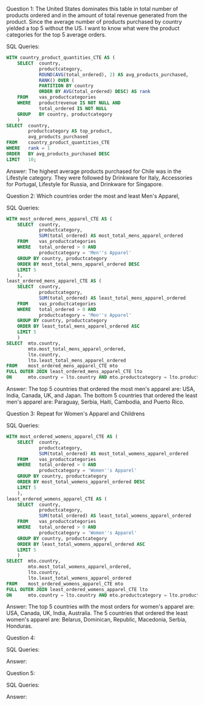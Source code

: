 Question 1: The United States dominates this table in total number of products ordered and in the amount of total revenue generated from the product. Since the average number of products purchased by country yielded a top 5 without the US. I want to know what were the product categories for the top 5 average orders.  

SQL Queries:
```sql
WITH country_product_quantities_CTE AS (
	SELECT 	country,
			productcategory,
			ROUND(AVG(total_ordered), 2) AS avg_products_purchased,
			RANK() OVER (
			PARTITION BY country
			ORDER BY AVG(total_ordered) DESC) AS rank
	FROM	vas_productcategories
	WHERE	productrevenue IS NOT NULL AND
			total_ordered IS NOT NULL
	GROUP	BY country, productcategory
	)
SELECT	country,
		productcategory AS top_product,
		avg_products_purchased
FROM	country_product_quantities_CTE
WHERE	rank = 1
ORDER	BY avg_products_purchased DESC
LIMIT 	10;
```
Answer:
The highest average products purchased for Chile was in the Lifestyle category. They were followed by Drinkware for Italy, Accessories for Portugal, Lifestyle for Russia, and Drinkware for Singapore. 

Question 2: Which countries order the most and least Men's Apparel,

SQL Queries:
```sql
WITH most_ordered_mens_apparel_CTE AS (
    SELECT	country,
        	productcategory,
        	SUM(total_ordered) AS most_total_mens_apparel_ordered
    FROM 	vas_productcategories
    WHERE	total_ordered > 0 AND
        	productcategory = 'Men''s Apparel'
    GROUP BY country, productcategory
    ORDER BY most_total_mens_apparel_ordered DESC
    LIMIT 5
	),
least_ordered_mens_apparel_CTE AS (
    SELECT	country,
        	productcategory,
        	SUM(total_ordered) AS least_total_mens_apparel_ordered
    FROM 	vas_productcategories
    WHERE	total_ordered > 0 AND
        	productcategory = 'Men''s Apparel'
    GROUP BY country, productcategory
    ORDER BY least_total_mens_apparel_ordered ASC
    LIMIT 5
	)
SELECT	mto.country,
    	mto.most_total_mens_apparel_ordered,
		lto.country,
    	lto.least_total_mens_apparel_ordered
FROM 	most_ordered_mens_apparel_CTE mto
FULL OUTER JOIN least_ordered_mens_apparel_CTE lto
ON 		mto.country = lto.country AND mto.productcategory = lto.productcategory;
```
Answer:
The top 5 countries that ordered the most men's apparel are: USA, India, Canada, UK, and Japan.
The bottom 5 countries that ordered the least men's apparel are: Paraguay, Serbia, Haiti, Cambodia, and Puerto Rico. 


Question 3: Repeat for Women's Apparel and Childrens

SQL Queries:
```sql
WITH most_ordered_womens_apparel_CTE AS (
    SELECT	country,
        	productcategory,
        	SUM(total_ordered) AS most_total_womens_apparel_ordered
    FROM 	vas_productcategories
    WHERE	total_ordered > 0 AND
        	productcategory = 'Women''s Apparel'
    GROUP BY country, productcategory
    ORDER BY most_total_womens_apparel_ordered DESC
    LIMIT 5
	),
least_ordered_womens_apparel_CTE AS (
    SELECT	country,
        	productcategory,
        	SUM(total_ordered) AS least_total_womens_apparel_ordered
    FROM 	vas_productcategories
    WHERE	total_ordered > 0 AND
        	productcategory = 'Women''s Apparel'
    GROUP BY country, productcategory
    ORDER BY least_total_womens_apparel_ordered ASC
    LIMIT 5
	)
SELECT	mto.country,
    	mto.most_total_womens_apparel_ordered,
		lto.country,
    	lto.least_total_womens_apparel_ordered
FROM 	most_ordered_womens_apparel_CTE mto
FULL OUTER JOIN least_ordered_womens_apparel_CTE lto
ON 		mto.country = lto.country AND mto.productcategory = lto.productcategory;
```
Answer:
The top 5 countries with the most orders for women's apparel are: USA, Canada, UK, India, Australia.
The 5 countries that ordered the least women's apparel are: Belarus, Dominican, Republic, Macedonia, Serbia, Honduras. 


Question 4: 

SQL Queries:

Answer:



Question 5: 

SQL Queries:

Answer:
